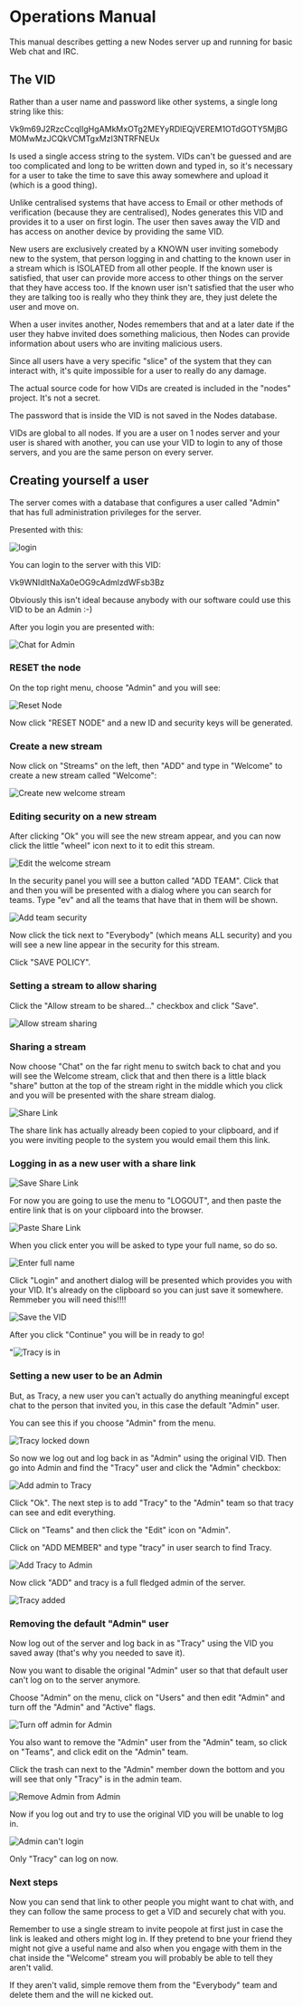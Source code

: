 
# Operations Manual

This manual describes getting a new Nodes server up and running for basic Web chat and IRC.

## The VID

Rather than a user name and password like other systems, a single long string like this:

Vk9m69J2RzcCcqIIgHgAMkMxOTg2MEYyRDlEQjVEREM1OTdGOTY5MjBGM0MwMzJCQkVCMTgxMzI3NTRFNEUx

Is used a single access string to the system. VIDs can't be guessed and are too complicated
and long to be written down and typed in, so it's necessary for a user to take the time to 
save this away somewhere and upload it (which is a good thing).

Unlike centralised systems that have access to Email or other methods of verification (because they
are centralised), Nodes generates this VID and provides it to a user on first login. The user
then saves away the VID and has access on another device by providing the same VID.

New users are exclusively created by a KNOWN user inviting somebody new to the system, that
person logging in and chatting to the known user in a stream which is ISOLATED from all other
people. If the known user is satisfied, that user can provide more access to other things
on the server that they have access too. If the known user isn't satisfied that the user who
they are talking too is really who they think they are, they just delete the user and move on.

When a user invites another, Nodes remembers that and at a later date if the user they habve invited does
something malicious, then Nodes can provide information about users who are inviting malicious users.

Since all users have a very specific "slice" of the system that they can interact with, it's 
quite impossible for a user to really do any damage.

The actual source code for how VIDs are created is included in the "nodes" project. It's not a secret.

The password that is inside the VID is not saved in the Nodes database.

VIDs are global to all nodes. If you are a user on 1 nodes server and your user is shared with another,
you can use your VID to login to any of those servers, and you are the same person on every server.

## Creating yourself a user

The server comes with a database that configures a user called "Admin" that has full administration
privileges for the server.

Presented with this:

![login](images/login.png)

You can login to the server with this VID:

Vk9WNIdltNaXa0eOG9cAdmlzdWFsb3Bz

Obviously this isn't ideal because anybody with our software could use this VID to be an 
Admin :-)

After you login you are presented with:

![Chat for Admin](images/chat-admin.png)

### RESET the node

On the top right menu, choose "Admin" and you will see:

![Reset Node](images/admin-reset-node.png)

Now click "RESET NODE" and a new ID and security keys will be generated.

### Create a new stream

Now click on "Streams" on the left, then "ADD" and type in "Welcome" to create a new stream
called "Welcome":

![Create new welcome stream](images/add-welcome-stream.png)

### Editing security on a new stream

After clicking "Ok" you will see the new stream appear, and you can now click the little "wheel"
icon next to it to edit this stream.

![Edit the welcome stream](images/edit-welcome.png)

In the security panel you will see a button called "ADD TEAM". Click that and then you will be presented
with a dialog where you can search for teams. Type "ev" and all the teams that have that in them will be
shown.

![Add team security](images/add-team-security.png)

Now click the tick next to "Everybody" (which means ALL security) and you will see a new
line appear in the security for this stream.

Click "SAVE POLICY".

### Setting a stream to allow sharing

Click the "Allow stream to be shared..." checkbox and click "Save".

![Allow stream sharing](images/allow-stream-sharing.png)

### Sharing a stream

Now choose "Chat" on the far right menu to switch back to chat and you will see the Welcome stream,
click that and then there is a little black "share" button at the top of the stream right in
the middle which you click and you will be presented with the share stream dialog.

![Share Link](images/share-link.png)

The share link has actually already been copied to your clipboard, and if you were inviting people
to the system you would email them this link.

### Logging in as a new user with a share link

![Save Share Link](images/save-share-link.png)

For now you are going to use the menu to "LOGOUT", and then paste the entire link that is on your clipboard
into the browser.

![Paste Share Link](images/paste-share-link.png)

When you click enter you will be asked to type your full name, so do so.

![Enter full name](images/enter-full-name.png)

Click "Login" and anothert dialog will be presented which provides you with your VID. It's already on
the clipboard so you can just save it somewhere. Remmeber you will need this!!!!

![Save the VID](images/save-vid.png)

After you click "Continue" you will be in ready to go!

"![Tracy is in](images/tracy-is-in.png)

### Setting a new user to be an Admin

But, as Tracy, a new user you can't actually do anything meaningful except chat to the person that invited you,
in this case the default "Admin" user.

You can see this if you choose "Admin" from the menu.

![Tracy locked down](images/tracy-locked-down.png)

So now we log out and log back in as "Admin" using the original VID. Then go into Admin and find the
"Tracy" user and click the "Admin" checkbox:

![Add admin to Tracy](images/add-admin-to-tracy.png)

Click "Ok". The next step is to add "Tracy" to the "Admin" team so that tracy can see and edit everything.

Click on "Teams" and then click the "Edit" icon on "Admin".

Click on "ADD MEMBER" and type "tracy" in user search to find Tracy.

![Add Tracy to Admin](images/add-tracy-to-admin.png)

Now click "ADD" and tracy is a full fledged admin of the server.

![Tracy added](images/tracy-added.png)

### Removing the default "Admin" user

Now log out of the server and log back in as "Tracy" using the VID you saved away (that's why you 
needed to save it).

Now you want to disable the original "Admin" user so that that default user can't log on to the server
anymore.

Choose "Admin" on the menu, click on "Users" and then edit "Admin" and turn off
the "Admin" and "Active" flags.

![Turn off admin for Admin](images/turn-off-admin-for-admin.png)

You also want to remove the "Admin" user from the "Admin" team, so click on "Teams", and
click edit on the "Admin" team.

Click the trash can next to the "Admin" member down the bottom and you will see that only
"Tracy" is in the admin team.

![Remove Admin from Admin](images/remove-admin-from-admin.png)

Now if you log out and try to use the original VID you will be unable to log in.

![Admin can't login](images/admin-cant-login.png)

Only "Tracy" can log on now.

### Next steps

Now you can send that link to other people you might want to chat with, and they can follow the same process
to get a VID and securely chat with you.

Remember to use a single stream to invite peopole at first just in case the link is leaked and others
might log in. If they pretend to bne your friend they might not give a useful name and also when
you engage with them in the chat inside the "Welcome" stream you will probably be able to tell they
aren't valid.

If they aren't valid, simple remove them from the "Everybody" team and delete them and the will ne kicked out.


